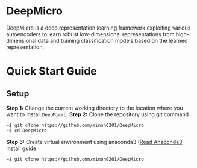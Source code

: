 # DeepMicro
DeepMicro is a deep representation learning framework exploiting various autoencoders to learn robust low-dimensional representations from high-dimensional data and training classification models based on the learned representation.

# Quick Start Guide

## Setup
**Step 1:** Change the current working directory to the location where you want to install `DeepMicro`.
**Step 2:** Clone the repository using git command
```
~$ git clone https://github.com/minoh0201/DeepMicro
~$ cd DeepMicro
```
**Step 3:** Create virtual environment using anaconda3 ([Read Anaconda3 install guide](https://www.digitalocean.com/community/tutorials/how-to-install-anaconda-on-ubuntu-18-04-quickstart)
```
~$ git clone https://github.com/minoh0201/DeepMicro
```
